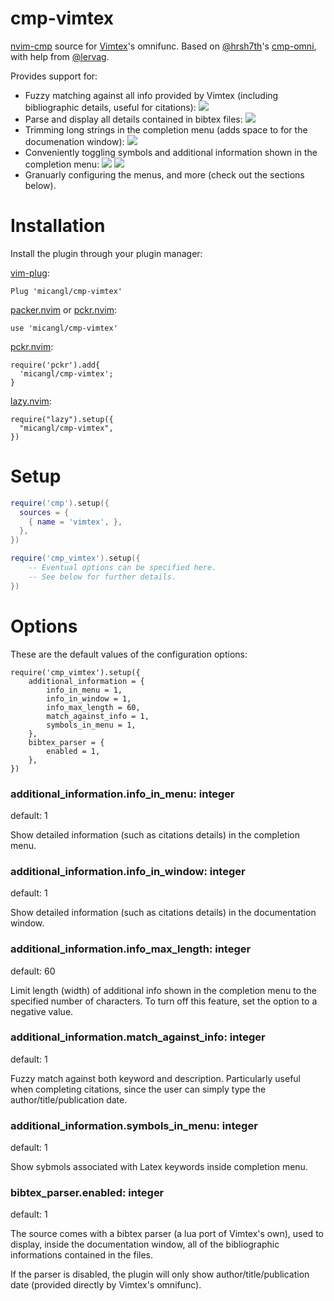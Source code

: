 # cmp-vimtex

[nvim-cmp](https://github.com/hrsh7th/nvim-cmp) source for [Vimtex](https://github.com/lervag/vimtex)'s omnifunc.
Based on [@hrsh7th](https://github.com/hrsh7th)'s [cmp-omni](https://github.com/hrsh7th/cmp-omni), with help from [@lervag](https://github.com/lervag).

Provides support for:
- Fuzzy matching against all info provided by Vimtex (including bibliographic details, useful for citations):
  ![](https://github.com/micangl/cmp-vimtex/assets/142919381/4887b19b-d08d-44e3-9b29-22e91a3a1728)
- Parse and display all details contained in bibtex files:
  ![](https://github-production-user-asset-6210df.s3.amazonaws.com/142919381/274990752-d9cba239-aa54-4398-a17f-02f6eec1d628.png)
- Trimming long strings in the completion menu (adds space to for the documenation window):
  ![](https://github.com/micangl/cmp-vimtex/assets/142919381/bed1ab56-09cf-486c-baa9-be4198e52ce0)
- Conveniently toggling symbols and additional information shown in the completion menu:
  ![](https://github.com/micangl/cmp-vimtex/assets/142919381/fc167389-134d-4a7c-b083-2c9eafe98891)
  ![](https://github.com/micangl/cmp-vimtex/assets/142919381/daa3c5b3-b3a7-46d4-a3e6-427b9d4371de)
- Granuarly configuring the menus, and more (check out the sections below).

# Installation

Install the plugin through your plugin manager:

[vim-plug](https://github.com/junegunn/vim-plug):
```
Plug 'micangl/cmp-vimtex'
```

[packer.nvim](https://github.com/wbthomason/packer.nvim) or [pckr.nvim](https://github.com/lewis6991/pckr.nvim):
```
use 'micangl/cmp-vimtex'
```

[pckr.nvim](https://github.com/lewis6991/pckr.nvim):
```
require('pckr').add{
  'micangl/cmp-vimtex';
}
```

[lazy.nvim](https://github.com/folke/lazy.nvim):
```
require("lazy").setup({
  "micangl/cmp-vimtex",
})
```

# Setup

```lua
require('cmp').setup({
  sources = {
    { name = 'vimtex', },
  },
})

require('cmp_vimtex').setup({
    -- Eventual options can be specified here.
    -- See below for further details.
})
```

# Options

These are the default values of the configuration options:

```
require('cmp_vimtex').setup({
    additional_information = {
        info_in_menu = 1,
        info_in_window = 1,
        info_max_length = 60,
        match_against_info = 1,
        symbols_in_menu = 1,
    },
    bibtex_parser = {
        enabled = 1,
    },
})
```

### additional_information.info_in_menu: integer
default: 1

Show detailed information (such as citations details) in the completion menu.

### additional_information.info_in_window: integer
default: 1

Show detailed information (such as citations details) in the documentation window.

### additional_information.info_max_length: integer
default: 60

Limit length (width) of additional info shown in the completion menu to the specified number of characters.
To turn off this feature, set the option to a negative value.

### additional_information.match_against_info: integer
default: 1

Fuzzy match against both keyword and description.
Particularly useful when completing citations, since the user can simply type the author/title/publication date.

### additional_information.symbols_in_menu: integer
default: 1

Show sybmols associated with Latex keywords inside completion menu.

### bibtex_parser.enabled: integer
default: 1

The source comes with a bibtex parser (a lua port of Vimtex's own), used to display, inside the documentation window, all of the bibliographic informations contained in the files.

If the parser is disabled, the plugin will only show author/title/publication date (provided directly by Vimtex's omnifunc).
